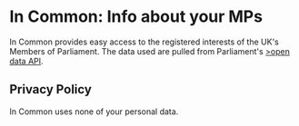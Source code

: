 # In Common: Info about your MPs
In Common provides easy access to the registered interests of the UK's Members of Parliament.
The data used are pulled from Parliament's [>open data API](https://developer.parliament.uk).

## Privacy Policy 
In Common uses none of your personal data.
